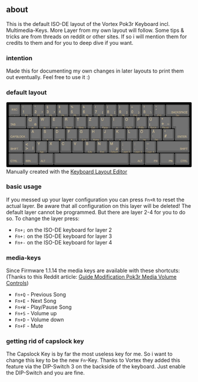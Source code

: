 ## about
This is the default ISO-DE layout of the Vortex Pok3r Keyboard incl. Multimedia-Keys. More Layer from my own layout will follow. Some tips & tricks are from threads on reddit or other sites. If so i will mention them for credits to them and for you to deep dive if you want.

### intention
Made this for documenting my own changes in later layouts to print them out eventually. Feel free to use it :)

### default layout
![Vortex Pok3r ISO-DE Layout Image](https://github.com/ipfpy/Vortex-Pok3r-ISO-DE-Layout/blob/master/vortex-pok3r-iso-de-keyboard-default-layout.jpg)
Manually created with the [Keyboard Layout Editor](http://www.keyboard-layout-editor.com)

### basic usage
If you messed up your layer configuration you can press `Fn+R` to reset the actual layer. Be aware that all configuration on this layer will be deleted! The default layer cannot be programmed. But there are layer 2-4 for you to do so. To change the layer press:
- `Fn+;` on the ISO-DE keyboard for layer 2
- `Fn+:` on the ISO-DE keyboard for layer 3
- `Fn+-` on the ISO-DE keyboard for layer 4

### media-keys
Since Firmware 1.1.14 the media keys are available with these shortcuts:
(Thanks to this Reddit article:
[Guide Modification Pok3r Media Volume Controls](https://www.reddit.com/r/MechanicalKeyboards/comments/37j3sx/guide_modification_pok3r_media_volume_controls_hw/))
- `Fn+Q` - Previous Song
- `Fn+E` - Next Song
- `Fn+W` - Play/Pause Song
- `Fn+S` - Volume up
- `Fn+D` - Volume down
- `Fn+F` - Mute

### getting rid of capslock key
The Capslock Key is by far the most useless key for me. So i want to change this key to be the new `Fn`-Key. Thanks to Vortex they added this feature via the DIP-Switch 3 on the backside of the keyboard. Just enable the DIP-Switch and you are fine.
